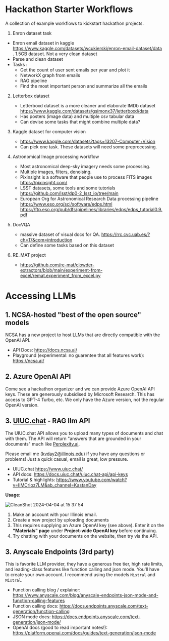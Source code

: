 # Hackathon Starter Workflows
 A collection of example workflows to kickstart hackathon projects.

 1. Enron dataset task
 - Enron email dataset in kaggle https://www.kaggle.com/datasets/wcukierski/enron-email-dataset/data . 1.5GB dataset. Not a very clean dataset
 - Parse and clean dataset
 - Tasks :
   * Get the count of user sent emails per year and plot it
   * NetworkX graph from emails
   * RAG pipeline
   * Find the most important person and summarize all the emails

  2. Letterbox dataset
     - Letterboxd dataset is a more cleaner and elaborate IMDb dataset https://www.kaggle.com/datasets/gsimonx37/letterboxd/data
     - Has posters (image data) and multiple csv tabular data
     - Can devise some tasks that might combine multiple data?

3. Kaggle dataset for computer vision
   - https://www.kaggle.com/datasets?tags=13207-Computer+Vision
   - Can pick one task. These datasets will need some preprocessing.

4. Astronomical Image processing workflow
   - Most astronomical deep-sky imagery needs some processing.
   - Multiple images, filters, denoising.
   - Pixinsight is a software that people use to process FITS images https://pixinsight.com/
   - LSST datasets, some tools and some tutorials https://github.com/lsst/dp0-2_lsst_io/tree/main
   - European Org for Astronomical Research Data processing pipeline https://www.eso.org/sci/software/edps.html https://ftp.eso.org/pub/dfs/pipelines/libraries/edps/edps_tutorial0.9.pdf 

5. DocVQA
   - massive dataset of visual docs for QA. https://rrc.cvc.uab.es/?ch=17&com=introduction
   - Can define some tasks based on this dataset
  
 6. RE_MAT project
    - https://github.com/re-mat/clowder-extractors/blob/main/experiment-from-excel/remat.experiment_from_excel.py


# Accessing LLMs 

## 1. NCSA-hosted "best of the open source" models
NCSA has a new project to host LLMs that are directly compatible with the OpenAI API. 

* API Docs: https://docs.ncsa.ai/
* Playground (experimental: no guarentee that all features work): https://ncsa.ai/

## 2. Azure OpenAI API
Come see a hackathon organizer and we can provide Azure OpenAI API keys. These are generously subsidised by Microsoft Research. This has access to GPT-4 Turbo, etc. We only have the Azure version, not the regular OpenAI version.

## 3. [UIUC.chat](https://www.uiuc.chat/) - RAG llm API 
The UIUC.chat API allows you to upload many types of documents and chat with them. The API will return "answers that are grounded in your documents" much like [Perplexity.ai](https://www.perplexity.ai/).

Please email me (kvday2@illinois.edu) if you have any questions or problems! Just a quick casual, email is great, low pressure.

* UIUC.chat https://www.uiuc.chat/
* API docs: https://docs.uiuc.chat/uiuc.chat-api/api-keys
* Tutorial & highlights: https://www.youtube.com/watch?v=IIMCrIoz7LM&ab_channel=KastanDay

**Usage:**

![CleanShot 2024-04-04 at 15 37 54](https://github.com/rohan-uiuc/ncsa-hackathon-workflows/assets/13607221/63cb31ab-0e10-49d3-82d7-a5cbd05cb394)

1. Make an account with your Illinois email.
2. Create a new project by uploading documents
3. This requires supplying an Azure OpenAI key (see above). Enter it on the **"Materials" page** under **Project-wide OpenAl key** before continuing.
4. Try chatting with your documents on the website, then try via the API.

## 3. Anyscale Endpoints (3rd party)
This is favorite LLM provider, they have a generous free tier, high rate limits, and leading-class features like function calling and json mode. 
You'll have to create your own account. I recommend using the models `Mistral` and `Mixtral`.

* Function calling blog / explainer: https://www.anyscale.com/blog/anyscale-endpoints-json-mode-and-function-calling-features
* Function calling docs: https://docs.endpoints.anyscale.com/text-generation/function-calling
* JSON mode docs: https://docs.endpoints.anyscale.com/text-generation/json-mode/
* OpenAI docs (good to read important notes!): https://platform.openai.com/docs/guides/text-generation/json-mode


